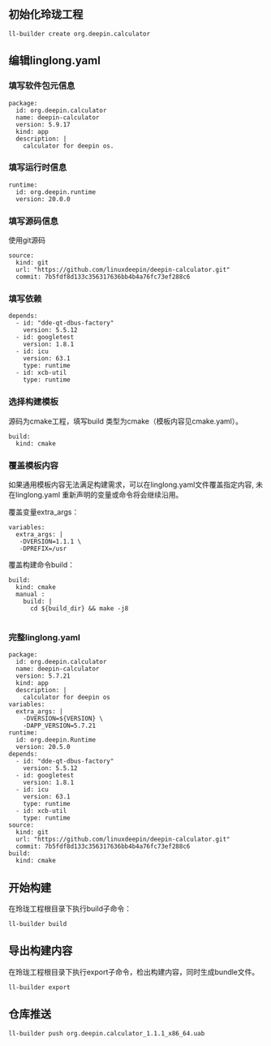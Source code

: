 ## 初始化玲珑工程

```text
ll-builder create org.deepin.calculator
```

## 编辑linglong.yaml

### 填写软件包元信息

```text
package:
  id: org.deepin.calculator
  name: deepin-calculator
  version: 5.9.17
  kind: app
  description: |
    calculator for deepin os.
```
### 填写运行时信息

```text
runtime:
  id: org.deepin.runtime
  version: 20.0.0
```
### 填写源码信息

使用git源码

```text
source:
  kind: git
  url: "https://github.com/linuxdeepin/deepin-calculator.git"
  commit: 7b5fdf8d133c356317636bb4b4a76fc73ef288c6
```
### 填写依赖

```text
depends:
  - id: "dde-qt-dbus-factory"
    version: 5.5.12
  - id: googletest
    version: 1.8.1
  - id: icu
    version: 63.1
    type: runtime
  - id: xcb-util
    type: runtime
```
### 选择构建模板

源码为cmake工程，填写build 类型为cmake（模板内容见cmake.yaml）。

```text
build:
  kind: cmake
```
### 覆盖模板内容

如果通用模板内容无法满足构建需求，可以在linglong.yaml文件覆盖指定内容, 未在linglong.yaml 重新声明的变量或命令将会继续沿用。

覆盖变量extra_args：

```text
variables:
  extra_args: |
   -DVERSION=1.1.1 \
   -DPREFIX=/usr
```
覆盖构建命令build：
```text
build:
  kind: cmake
  manual :
    build: |
      cd ${build_dir} && make -j8
 
```
### 完整linglong.yaml

```text
package:
  id: org.deepin.calculator
  name: deepin-calculator
  version: 5.7.21
  kind: app
  description: |
    calculator for deepin os
variables:
  extra_args: |
    -DVERSION=${VERSION} \
    -DAPP_VERSION=5.7.21
runtime:
  id: org.deepin.Runtime
  version: 20.5.0
depends:
  - id: "dde-qt-dbus-factory"
    version: 5.5.12
  - id: googletest
    version: 1.8.1
  - id: icu
    version: 63.1
    type: runtime
  - id: xcb-util
    type: runtime
source:
  kind: git
  url: "https://github.com/linuxdeepin/deepin-calculator.git"
  commit: 7b5fdf8d133c356317636bb4b4a76fc73ef288c6
build:
  kind: cmake
```
## 开始构建

在玲珑工程根目录下执行build子命令：

```text
ll-builder build
```
## 导出构建内容

在玲珑工程根目录下执行export子命令，检出构建内容，同时生成bundle文件。

```text
ll-builder export
```
## 仓库推送

```text
ll-builder push org.deepin.calculator_1.1.1_x86_64.uab
```
 
